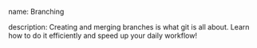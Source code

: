 name: Branching

description: Creating and merging branches is what git is all about. Learn how to do it efficiently and speed up your daily workflow! 